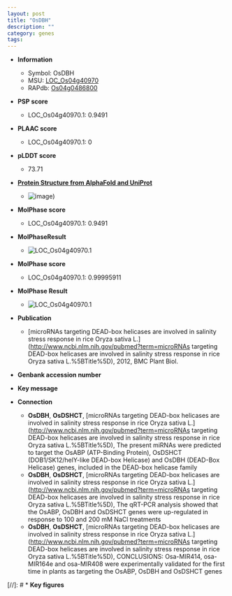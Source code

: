 ```yaml
---
layout: post
title: "OsDBH"
description: ""
category: genes
tags: 
---
```


* **Information**  
    + Symbol: OsDBH  
    + MSU: [LOC_Os04g40970](http://rice.plantbiology.msu.edu/cgi-bin/ORF_infopage.cgi?orf=LOC_Os04g40970)  
    + RAPdb: [Os04g0486800](http://rapdb.dna.affrc.go.jp/viewer/gbrowse_details/irgsp1?name=Os04g0486800)  

* **PSP score**  
    + LOC_Os04g40970.1: 0.9491 

* **PLAAC score**  
    + LOC_Os04g40970.1: 0 

* **pLDDT score**
    + 73.71

* **[Protein Structure from AlphaFold and UniProt](https://www.uniprot.org/uniprotkb/B9FFT7/entry#structure)**
    + ![image](https://ricepsp.github.io/images/B/AF-B9FFT7-F1.png))

* **MolPhase score**
    + LOC_Os04g40970.1: 0.9491

* **MolPhaseResult**
    + ![LOC_Os04g40970.1](https://ricepsp.github.io/pictures/LOC_Os04g/LOC_Os04g40970.1.png)

* **MolPhase score**
    + LOC_Os04g40970.1: 0.99995911

* **MolPhase Result**
    + ![LOC_Os04g40970.1](https://304243504.github.io/Pictures/LOC_Os04g/LOC_Os04g40970.1.png)

* **Publication**  
    + [microRNAs targeting DEAD-box helicases are involved in salinity stress response in rice Oryza sativa L.](http://www.ncbi.nlm.nih.gov/pubmed?term=microRNAs targeting DEAD-box helicases are involved in salinity stress response in rice Oryza sativa L.%5BTitle%5D), 2012, BMC Plant Biol.

* **Genbank accession number**  

* **Key message**  

* **Connection**  
    + __OsDBH__, __OsDSHCT__, [microRNAs targeting DEAD-box helicases are involved in salinity stress response in rice Oryza sativa L.](http://www.ncbi.nlm.nih.gov/pubmed?term=microRNAs targeting DEAD-box helicases are involved in salinity stress response in rice Oryza sativa L.%5BTitle%5D), The present miRNAs were predicted to target the OsABP (ATP-Binding Protein), OsDSHCT (DOB1/SK12/helY-like DEAD-box Helicase) and OsDBH (DEAD-Box Helicase) genes, included in the DEAD-box helicase family
    + __OsDBH__, __OsDSHCT__, [microRNAs targeting DEAD-box helicases are involved in salinity stress response in rice Oryza sativa L.](http://www.ncbi.nlm.nih.gov/pubmed?term=microRNAs targeting DEAD-box helicases are involved in salinity stress response in rice Oryza sativa L.%5BTitle%5D), The qRT-PCR analysis showed that the OsABP, OsDBH and OsDSHCT genes were up-regulated in response to 100 and 200 mM NaCl treatments
    + __OsDBH__, __OsDSHCT__, [microRNAs targeting DEAD-box helicases are involved in salinity stress response in rice Oryza sativa L.](http://www.ncbi.nlm.nih.gov/pubmed?term=microRNAs targeting DEAD-box helicases are involved in salinity stress response in rice Oryza sativa L.%5BTitle%5D), CONCLUSIONS: Osa-MIR414, osa-MIR164e and osa-MIR408 were experimentally validated for the first time in plants as targeting the OsABP, OsDBH and OsDSHCT genes

[//]: # * **Key figures**  


